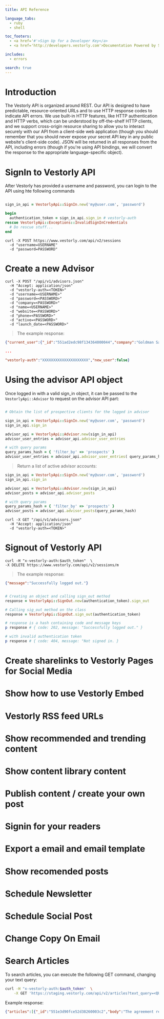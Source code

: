```yaml
---
title: API Reference

language_tabs:
  - ruby
  - shell

toc_footers:
  - <a href='#'>Sign Up for a Developer Key</a>
  - <a href='http://developers.vestorly.com'>Documentation Powered by Slate</a>

includes:
  - errors

search: true
---
```


# Introduction

The Vestorly API is organized around REST. Our API is designed to have predictable, resource-oriented URLs and to use HTTP response codes to indicate API errors. We use built-in HTTP features, like HTTP authentication and HTTP verbs, which can be understood by off-the-shelf HTTP clients, and we support cross-origin resource sharing to allow you to interact securely with our API from a client-side web application (though you should remember that you should never expose your secret API key in any public website's client-side code). JSON will be returned in all responses from the API, including errors (though if you're using API bindings, we will convert the response to the appropriate language-specific object).

# SignIn to Vestorly API

After Vestorly has provided a username and password, you can login to the API using hte following commands

```ruby
	
sign_in_api = VestorlyApi::SignIn.new('my@user.com', 'password')

begin
  authentication_token = sign_in_api.sign_in # vestorly-auth
rescue VestorlyApi::Exceptions::InvalidSignInCredentials
  # Do rescue stuff...
end

```

```shell
curl -X POST https://www.vestorly.com/api/v2/sessions
  -d "username=USERNAME"
  -d "password=PASSWORD"
```

# Create a new Advisor 

```shell
curl -X POST "/api/v1/advisors.json"
  -H "Accept: application/json"
  -d "vestorly-auth=<TOKEN>"
  -d "username=<USERNAME>" 
  -d "password=<PASSWORD>"
  -d "company=<PASSWORD>"
  -d "name=<USERNAME>" 
  -d "website=<PASSWORD>"
  -d "phone=<PASSWORD>"
  -d "active=<PASSWORD>"
  -d "launch_date=<PASSWORD>"
```
>The example response:

```json
{"current_user":{"_id":"551ad2edc98f134364000044","company":"Goldman Saches",

...

"vestorly-auth":"XXXXXXXXXXXXXXXXXXXXX","new_user":false}
```


# Using the advisor API object

Once logged in with a valid sign_in object, it can be passed to the `VestorlyApi::Advisor` to request on the advisor API part:





```ruby

# Obtain the list of prospective clients for the logged in advisor

sign_in_api = VestorlyApi::SignIn.new('my@user.com', 'password')
sign_in_api.sign_in

advisor_api = VestorlyApi::Advisor.new(sign_in_api)
advisor_user_entries = advisor_api.advisor_user_entries

# with query params
query_params_hash = { 'filter_by' => 'prospects' }
advisor_user_entries = advisor_api.advisor_user_entries( query_params_hash )

```

> Return a list of active advisor accounts:


```ruby
sign_in_api = VestorlyApi::SignIn.new('my@user.com', 'password')
sign_in_api.sign_in

advisor_api = VestorlyApi::Advisor.new(sign_in_api)
advisor_posts = advisor_api.advisor_posts

# with query params
query_params_hash = { 'filter_by' => 'prospects' }
advisor_posts = advisor_api.advisor_posts(query_params_hash)
```

```shell
curl -X GET "/api/v1/advisors.json"
  -H "Accept: application/json"
  -d "vestorly-auth=<TOKEN>"
```



# Signout of Vestorly API

```shell
curl -H "x-vestorly-auth:$auth_token"  \
-X DELETE https://www.vestorly.com/api/v2/sessions/m
```

>The example response:

```json
{"message":"Successfully logged out."}
```


```ruby

# Creating an object and calling sign_out method
response = VestorlyApi::SignOut.new(authentication_token).sign_out

# Calling sig_out method on the class
response = VestorlyApi::SignOut.sign_out(authentication_token)

# response is a hash containing code and message keys
p response # { code: 202, message: "Successfully logged out." }

# with invalid authentication token
p response # { code: 404, message: "Not signed in. }
```


# Create sharelinks to Vestorly Pages for Social Media


# Show how to use Vestorly Embed

# Vestorly RSS feed URLs

# Show recommended and trending content

# Show content library content

# Publish content / create your own post

# Signin for your readers

# Export a email and email template

# Show recomended posts 

# Schedule Newsletter

# Schedule Social Post

# Change Copy On Email

# Search Articles

To search articles, you can execute the following GET command, changing your text query:

```bash
curl -H "x-vestorly-auth:$auth_token"  \
	-X GET 'https://staging.vestorly.com/api/v2/articles?text_query=<QUERY>&limit=30'
```

Example response:

```json
{"articles":[{"_id":"551e3d90fce52d38260003c2","body":"The agreement reached on Thursday between Iran and a number of world powers on Iran's nuclear program\u00a0has the potential to be a game-changer. President Obama himself has said it is a \"good deal\" that meets the international community's\u00a0\"core objectives.\" If the agreement pans out, however, no one will feel it more than ordinary Iranians. That's [&#8230;]","created_at":"2015-04-03T07:13:20Z","external_url":"http://feeds.washingtonpost.com/c/34656/f/636535/s/451020df/sc/7/l/0L0Swashingtonpost0N0Cblogs0Cworldviews0Cwp0C20A150C0A40C0A20Cvideos0Eshow0Eiranians0Epartying0Ein0Ethe0Estreets0Eafter0Eiran0Edeal0C/story01.htm","external_url_source":"http://feeds.washingtonpost.com/rss/rss_blogpost","external_url_type":"basic","image_path":"post_images/551e3d96fce52d38260003c6/orginal.png","image_url":"//d2dnvwecfdx5as.cloudfront.net/post_images/551e3d96fce52d38260003c6/large.jpg","image_height":541.0,"image_width":539.0,"logo_url":"//d6k9y5isbbnuf.cloudfront.net/logos/the_washington_post_logo.png","square_logo_url":"//d6k9y5isbbnuf.cloudfront.net/small+logos/thewashingtonopst_logo.png","summary":"The agreement reached on Thursday between Iran and a number of world powers on Iran's nuclear program\u00a0has the potential to be a game-changer. President Obama himself has said it is a \"good deal\" that meets the international community's\u00a0\"core objectives.\" If the agreement pans out, however, no one will feel it more than ordinary Iranians. That's [&#8230;]","title":"Videos show Iranians partying in the streets after Iran agreement","is_responsive":true,"is_proxy_needed":false,"is_mobile_proxy_needed":false,"needs_sanitize":true,"proxy_url":"http://prxme-staging.herokuapp.com","topic":"World","suitability_score":0.0}]}-
```


